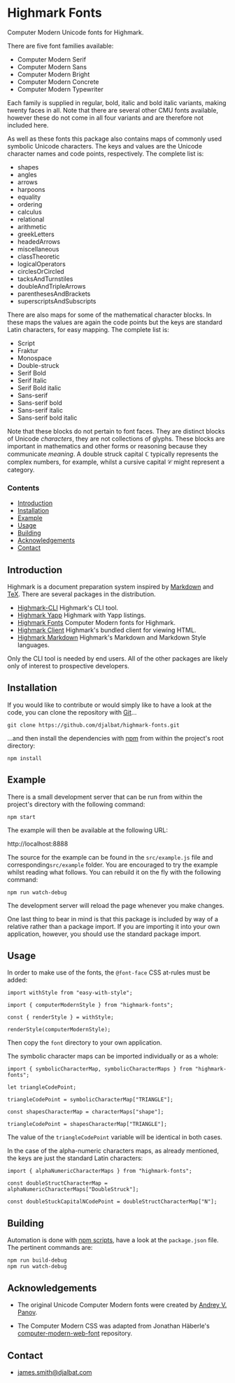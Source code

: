 # Highmark Fonts

Computer Modern Unicode fonts for Highmark.

There are five font families available:

- Computer Modern Serif
- Computer Modern Sans
- Computer Modern Bright
- Computer Modern Concrete
- Computer Modern Typewriter

Each family is supplied in regular, bold, italic and bold italic variants, making twenty faces in all.
Note that there are several other CMU fonts available, however these do not come in all four variants and are therefore not included here.

As well as these fonts this package also contains maps of commonly used symbolic Unicode characters. 
The keys and values are the Unicode character names and code points, respectively.
The complete list is:

- shapes
- angles
- arrows
- harpoons
- equality
- ordering
- calculus
- relational
- arithmetic
- greekLetters
- headedArrows
- miscellaneous
- classTheoretic
- logicalOperators
- circlesOrCircled
- tacksAndTurnstiles
- doubleAndTripleArrows
- parenthesesAndBrackets
- superscriptsAndSubscripts

There are also maps for some of the mathematical character blocks.
In these maps the values are again the code points but the keys are standard Latin characters, for easy mapping.
The complete list is:

- Script
- Fraktur
- Monospace 
- Double-struck
- Serif Bold
- Serif Italic
- Serif Bold italic
- Sans-serif
- Sans-serif bold
- Sans-serif italic
- Sans-serif bold italic

Note that these blocks do not pertain to font faces. 
They are distinct blocks of Unicode *characters*, they are not collections of glyphs.
These blocks are important in mathematics and other forms or reasoning because they communicate *meaning*.
A double struck capital ℂ typically represents the complex numbers, for example, whilst a cursive capital 𝒞 might represent a category.

### Contents

- [Introduction](#introduction)
- [Installation](#installation)
- [Example](#example)
- [Usage](#usage)
- [Building](#buidling)
- [Acknowledgements](#acknowledgements)
- [Contact](#contact)

## Introduction

Highmark is a document preparation system inspired by [Markdown](https://en.wikipedia.org/wiki/Markdown) and [TeX](https://en.wikipedia.org/wiki/TeX).
There are several packages in the distribution.

- [Highmark-CLI](https://github.com/djalbat/highmark-cli) Highmark's CLI tool.
- [Highmark Yapp](https://github.com/djalbat/highmark-yapp) Highmark with Yapp listings.
- [Highmark Fonts](https://github.com/djalbat/highmark-fonts) Computer Modern fonts for Highmark.
- [Highmark Client](https://github.com/djalbat/highmark-client) Highmark's bundled client for viewing HTML.
- [Highmark Markdown](https://github.com/djalbat/highmark-markdown) Highmark's Markdown and Markdown Style languages.

Only the CLI tool is needed by end users.
All of the other packages are likely only of interest to prospective developers.

## Installation

If you would like to contribute or would simply like to have a look at the code, you can clone the repository with [Git](https://git-scm.com/)...

    git clone https://github.com/djalbat/highmark-fonts.git

...and then install the dependencies with [npm](https://www.npmjs.com/) from within the project's root directory:

    npm install

## Example

There is a small development server that can be run from within the project's directory with the following command:

    npm start

The example will then be available at the following URL:

http://localhost:8888

The source for the example can be found in the `src/example.js` file and corresponding`src/example` folder. 
You are encouraged to try the example whilst reading what follows. 
You can rebuild it on the fly with the following command:

    npm run watch-debug

The development server will reload the page whenever you make changes.

One last thing to bear in mind is that this package is included by way of a relative rather than a package import. 
If you are importing it into your own application, however, you should use the standard package import.

## Usage

In order to make use of the fonts, the `@font-face` CSS at-rules must be added:

```
import withStyle from "easy-with-style";

import { computerModernStyle } from "highmark-fonts";

const { renderStyle } = withStyle;

renderStyle(computerModernStyle);
```

Then copy the `font` directory to your own application.

The symbolic character maps can be imported individually or as a whole:

```
import { symbolicCharacterMap, symbolicCharacterMaps } from "highmark-fonts";

let triangleCodePoint;

triangleCodePoint = symbolicCharacterMap["TRIANGLE"];

const shapesCharacterMap = characterMaps["shape"];

triangleCodePoint = shapesCharacterMap["TRIANGLE"];
```

The value of the `triangleCodePoint` variable will be identical in both cases.

In the case of the alpha-numeric characters maps, as already mentioned, the keys are just the standard Latin characters: 

```
import { alphaNumericCharacterMaps } from "highmark-fonts";

const doubleStructCharacterMap = alphaNumericCharacterMaps["DoubleStruck"]; 

const doubleStuckCapitalNCodePoint = doubleStructCharacterMap["N"];
```

## Building

Automation is done with [npm scripts](https://docs.npmjs.com/misc/scripts), have a look at the `package.json` file. The pertinent commands are:

    npm run build-debug
    npm run watch-debug

## Acknowledgements

* The original Unicode Computer Modern fonts were created by [Andrey V. Panov](https://scholar.google.com/citations?user=JyNVNNEAAAAJ&hl=en).

* The Computer Modern CSS was adapted from Jonathan Häberle's [computer-modern-web-font](https://github.com/dreampulse/computer-modern-web-font) repository.

## Contact

* james.smith@djalbat.com

